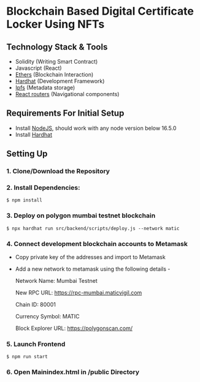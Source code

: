 # Blockchain Based Digital Certificate Locker Using NFTs

## Technology Stack & Tools

- Solidity (Writing Smart Contract)
- Javascript (React)
- [Ethers](https://docs.ethers.io/v5/) (Blockchain Interaction)
- [Hardhat](https://hardhat.org/) (Development Framework)
- [Ipfs](https://ipfs.io/) (Metadata storage)
- [React routers](https://v5.reactrouter.com/) (Navigational components)

## Requirements For Initial Setup
- Install [NodeJS](https://nodejs.org/en/), should work with any node version below 16.5.0
- Install [Hardhat](https://hardhat.org/)

## Setting Up
### 1. Clone/Download the Repository

### 2. Install Dependencies:
```
$ npm install
```
### 3. Deploy on polygon mumbai testnet blockchain
```
$ npx hardhat run src/backend/scripts/deploy.js --network matic
```

### 4. Connect development blockchain accounts to Metamask
- Copy private key of the addresses and import to Metamask
- Add a new network to metamask using the following details -
  
  Network Name: Mumbai Testnet

  New RPC URL: https://rpc-mumbai.maticvigil.com

  Chain ID: 80001

  Currency Symbol: MATIC

  Block Explorer URL: https://polygonscan.com/

### 5. Launch Frontend
`$ npm run start`

### 6. Open Mainindex.html in /public Directory

